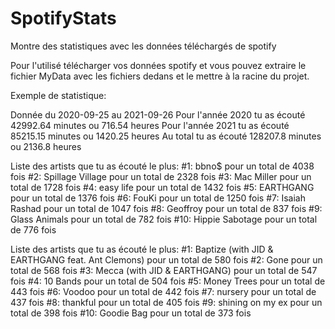 # SpotifyStats
Montre des statistiques avec les données téléchargés de spotify

Pour l'utilisé télécharger vos données spotify et vous pouvez extraire le fichier MyData avec les fichiers dedans et le mettre à la racine du projet.

Exemple de statistique:

Donnée du 2020-09-25 au 2021-09-26
Pour l'année 2020 tu as écouté 42992.64 minutes ou 716.54 heures
Pour l'année 2021 tu as écouté 85215.15 minutes ou 1420.25 heures
Au total tu as écouté 128207.8 minutes ou 2136.8 heures

Liste des artists que tu as écouté le plus:
#1: bbno$ pour un total de 4038 fois
#2: Spillage Village pour un total de 2328 fois
#3: Mac Miller pour un total de 1728 fois
#4: easy life pour un total de 1432 fois
#5: EARTHGANG pour un total de 1376 fois
#6: FouKi pour un total de 1250 fois
#7: Isaiah Rashad pour un total de 1047 fois
#8: Geoffroy pour un total de 837 fois
#9: Glass Animals pour un total de 782 fois
#10: Hippie Sabotage pour un total de 776 fois

Liste des artists que tu as écouté le plus:
#1: Baptize (with JID & EARTHGANG feat. Ant Clemons) pour un total de 580 fois
#2: Gone pour un total de 568 fois
#3: Mecca (with JID & EARTHGANG) pour un total de 547 fois
#4: 10 Bands pour un total de 504 fois
#5: Money Trees pour un total de 443 fois
#6: Voodoo pour un total de 442 fois
#7: nursery pour un total de 437 fois
#8: thankful pour un total de 405 fois
#9: shining on my ex pour un total de 398 fois
#10: Goodie Bag pour un total de 373 fois

